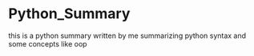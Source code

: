 # Python_Summary
this is a python summary written by me summarizing python syntax and some concepts like oop

